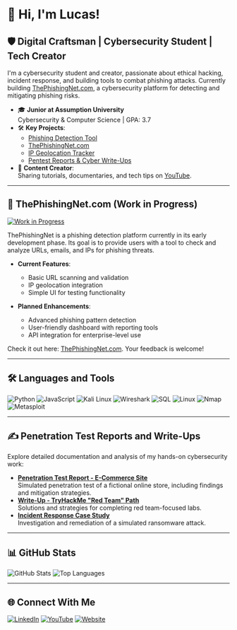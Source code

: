 # 👋 Hi, I'm Lucas!

## 🛡️ Digital Craftsman | Cybersecurity Student | Tech Creator
I'm a cybersecurity student and creator, passionate about ethical hacking, incident response, and building tools to combat phishing attacks. Currently building [ThePhishingNet.com](https://thephishingnet.com), a cybersecurity platform for detecting and mitigating phishing risks.

- 🎓 **Junior at Assumption University**  
  Cybersecurity & Computer Science | GPA: 3.7  
- 🛠️ **Key Projects**:  
  - [Phishing Detection Tool](https://github.com/CipherLucas/phishing-detection-tool)  
  - [ThePhishingNet.com](#🚧-thephishingnetcom-work-in-progress)  
  - [IP Geolocation Tracker](https://github.com/CipherLucas/ip-geolocation-tool)  
  - [Pentest Reports & Cyber Write-Ups](#✍️-penetration-test-reports-and-write-ups)  
- 🎥 **Content Creator**:  
  Sharing tutorials, documentaries, and tech tips on [YouTube](https://youtube.com/yourchannel).

---

## 🚧 ThePhishingNet.com (Work in Progress)

[![Work in Progress](https://img.shields.io/badge/Status-In_Development-orange?style=for-the-badge)](https://thephishingnet.com)

ThePhishingNet is a phishing detection platform currently in its early development phase. Its goal is to provide users with a tool to check and analyze URLs, emails, and IPs for phishing threats. 

- **Current Features**:  
  - Basic URL scanning and validation  
  - IP geolocation integration  
  - Simple UI for testing functionality  

- **Planned Enhancements**:  
  - Advanced phishing pattern detection  
  - User-friendly dashboard with reporting tools  
  - API integration for enterprise-level use  

Check it out here: [ThePhishingNet.com](https://thephishingnet.com). Your feedback is welcome!

---

## 🛠️ Languages and Tools

![Python](https://img.shields.io/badge/-Python-3776AB?logo=python&logoColor=white&style=for-the-badge)
![JavaScript](https://img.shields.io/badge/-JavaScript-F7DF1E?logo=javascript&logoColor=black&style=for-the-badge)
![Kali Linux](https://img.shields.io/badge/-Kali_Linux-557C94?logo=kali-linux&logoColor=white&style=for-the-badge)
![Wireshark](https://img.shields.io/badge/-Wireshark-1679A7?logo=wireshark&logoColor=white&style=for-the-badge)
![SQL](https://img.shields.io/badge/-SQL-336791?logo=postgresql&logoColor=white&style=for-the-badge)
![Linux](https://img.shields.io/badge/-Linux-FCC624?logo=linux&logoColor=black&style=for-the-badge)
![Nmap](https://img.shields.io/badge/-Nmap-3776AB?logo=nmap&logoColor=white&style=for-the-badge)
![Metasploit](https://img.shields.io/badge/-Metasploit-04F404?logo=metasploit&logoColor=white&style=for-the-badge)

---

## ✍️ Penetration Test Reports and Write-Ups

Explore detailed documentation and analysis of my hands-on cybersecurity work:

- **[Penetration Test Report - E-Commerce Site](https://github.com/CipherLucas/penetration-test-ecommerce)**  
  Simulated penetration test of a fictional online store, including findings and mitigation strategies.
- **[Write-Up - TryHackMe "Red Team" Path](https://github.com/CipherLucas/tryhackme-red-team)**  
  Solutions and strategies for completing red team-focused labs.
- **[Incident Response Case Study](https://github.com/CipherLucas/incident-response-case-study)**  
  Investigation and remediation of a simulated ransomware attack.

---

## 📊 GitHub Stats

![GitHub Stats](https://github-readme-stats.vercel.app/api?username=CipherLucas&show_icons=true&theme=radical)
![Top Languages](https://github-readme-stats.vercel.app/api/top-langs/?username=CipherLucas&layout=compact&theme=radical)

---

## 🌐 Connect With Me

[![LinkedIn](https://img.shields.io/badge/-LinkedIn-blue?logo=linkedin&logoColor=white&style=for-the-badge)](https://www.linkedin.com/in/lucas-audette)
[![YouTube](https://img.shields.io/badge/-YouTube-FF0000?logo=youtube&logoColor=white&style=for-the-badge)](https://youtube.com/yourchannel)
[![Website](https://img.shields.io/badge/-Website-0A0A0A?logo=web&logoColor=white&style=for-the-badge)](https://thephishingnet.com)
